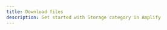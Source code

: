 ```yaml
---
title: Download files
description: Get started with Storage category in Amplify
---
```


<inline-fragment platform="js" src="~/lib/storage/fragments/js/download.md"></inline-fragment>
<inline-fragment platform="ios" src="~/lib/storage/fragments/ios/download.md"></inline-fragment>
<inline-fragment platform="android" src="~/lib/storage/fragments/android/download.md"></inline-fragment>